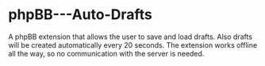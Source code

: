 # phpBB---Auto-Drafts
A phpBB extension that allows the user to save and load drafts. Also drafts will be created automatically every 20 seconds. The extension works offline all the way, so no communication with the server is needed.
